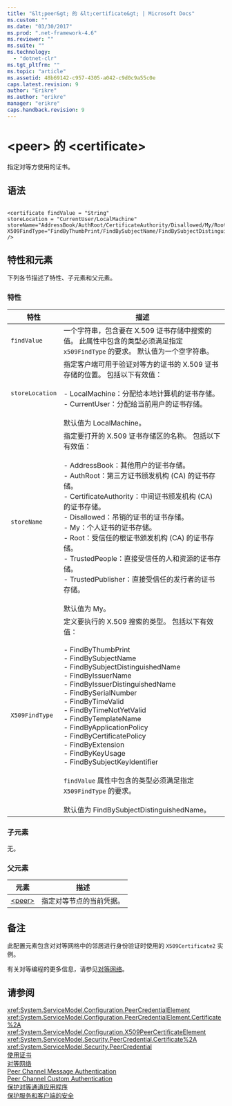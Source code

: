 ```yaml
---
title: "&lt;peer&gt; 的 &lt;certificate&gt; | Microsoft Docs"
ms.custom: ""
ms.date: "03/30/2017"
ms.prod: ".net-framework-4.6"
ms.reviewer: ""
ms.suite: ""
ms.technology: 
  - "dotnet-clr"
ms.tgt_pltfrm: ""
ms.topic: "article"
ms.assetid: 48b69142-c957-4305-a042-c9d0c9a55c0e
caps.latest.revision: 9
author: "Erikre"
ms.author: "erikre"
manager: "erikre"
caps.handback.revision: 9
---
```

# &lt;peer&gt; 的 &lt;certificate&gt;
指定对等方使用的证书。  
  
## 语法  
  
```  
  
<certificate findValue = "String"   
storeLocation = "CurrentUser/LocalMachine"  
storeName="AddressBook/AuthRoot/CertificateAuthority/Disallowed/My/Root/TrustedPeople/TrustedPublisher"  
X509FindType="FindByThumbPrint/FindBySubjectName/FindBySubjectDistinguishedName/FindByIssuerName/FindByIssuerDistinguishedName/FindBySerialNumber/FindByTimeValid/FindByTimeNotYetValid/FindByTemplateName/FindByApplicationPolicy/FindByCertificatePolicy/FindByExtension/FindByKeyUsage/FindBySubjectKeyIdentifier"  
/>  
```  
  
## 特性和元素  
 下列各节描述了特性、子元素和父元素。  
  
### 特性  
  
|特性|描述|  
|--------|--------|  
|`findValue`|一个字符串，包含要在 X.509 证书存储中搜索的值。  此属性中包含的类型必须满足指定 `x509FindType` 的要求。  默认值为一个空字符串。|  
|`storeLocation`|指定客户端可用于验证对等方的证书的 X.509 证书存储的位置。  包括以下有效值：<br /><br /> -   LocalMachine：分配给本地计算机的证书存储。<br />-   CurrentUser：分配给当前用户的证书存储。<br /><br /> 默认值为 LocalMachine。|  
|`storeName`|指定要打开的 X.509 证书存储区的名称。  包括以下有效值：<br /><br /> -   AddressBook：其他用户的证书存储。<br />-   AuthRoot：第三方证书颁发机构 \(CA\) 的证书存储。<br />-   CertificateAuthority：中间证书颁发机构 \(CA\) 的证书存储。<br />-   Disallowed：吊销的证书的证书存储。<br />-   My：个人证书的证书存储。<br />-   Root：受信任的根证书颁发机构 \(CA\) 的证书存储。<br />-   TrustedPeople：直接受信任的人和资源的证书存储。<br />-   TrustedPublisher：直接受信任的发行者的证书存储。<br /><br /> 默认值为 My。|  
|`X509FindType`|定义要执行的 X.509 搜索的类型。  包括以下有效值：<br /><br /> -   FindByThumbPrint<br />-   FindBySubjectName<br />-   FindBySubjectDistinguishedName<br />-   FindByIssuerName<br />-   FindByIssuerDistinguishedName<br />-   FindBySerialNumber<br />-   FindByTimeValid<br />-   FindByTimeNotYetValid<br />-   FindByTemplateName<br />-   FindByApplicationPolicy<br />-   FindByCertificatePolicy<br />-   FindByExtension<br />-   FindByKeyUsage<br />-   FindBySubjectKeyIdentifier<br /><br /> `findValue` 属性中包含的类型必须满足指定 `X509FindType` 的要求。<br /><br /> 默认值为 FindBySubjectDistinguishedName。|  
  
### 子元素  
 无。  
  
### 父元素  
  
|元素|描述|  
|--------|--------|  
|[\<peer\>](../../../../../docs/framework/configure-apps/file-schema/wcf/peer-of-servicecredentials.md)|指定对等节点的当前凭据。|  
  
## 备注  
 此配置元素包含对对等网格中的邻居进行身份验证时使用的 `X509Certificate2` 实例。  
  
 有关对等编程的更多信息，请参见[对等网络](../../../../../docs/framework/wcf/feature-details/peer-to-peer-networking.md)。  
  
## 请参阅  
 <xref:System.ServiceModel.Configuration.PeerCredentialElement>   
 <xref:System.ServiceModel.Configuration.PeerCredentialElement.Certificate%2A>   
 <xref:System.ServiceModel.Configuration.X509PeerCertificateElement>   
 <xref:System.ServiceModel.Security.PeerCredential.Certificate%2A>   
 <xref:System.ServiceModel.Security.PeerCredential>   
 [使用证书](../../../../../docs/framework/wcf/feature-details/working-with-certificates.md)   
 [对等网络](../../../../../docs/framework/wcf/feature-details/peer-to-peer-networking.md)   
 [Peer Channel Message Authentication](http://msdn.microsoft.com/zh-cn/80e73386-514e-4c30-9e4a-b9ca8c173a95)   
 [Peer Channel Custom Authentication](http://msdn.microsoft.com/zh-cn/4aa8a82e-41a8-48e2-8621-7e1cbabdca7c)   
 [保护对等通道应用程序](../../../../../docs/framework/wcf/feature-details/securing-peer-channel-applications.md)   
 [保护服务和客户端的安全](../../../../../docs/framework/wcf/feature-details/securing-services-and-clients.md)